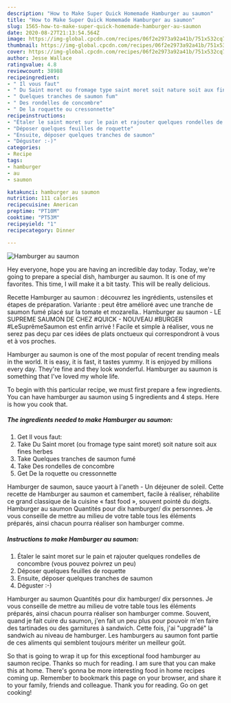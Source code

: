 ```yaml
---
description: "How to Make Super Quick Homemade Hamburger au saumon"
title: "How to Make Super Quick Homemade Hamburger au saumon"
slug: 1565-how-to-make-super-quick-homemade-hamburger-au-saumon
date: 2020-08-27T21:13:54.564Z
image: https://img-global.cpcdn.com/recipes/06f2e2973a92a41b/751x532cq70/hamburger-au-saumon-photo-principale-de-la-recette.jpg
thumbnail: https://img-global.cpcdn.com/recipes/06f2e2973a92a41b/751x532cq70/hamburger-au-saumon-photo-principale-de-la-recette.jpg
cover: https://img-global.cpcdn.com/recipes/06f2e2973a92a41b/751x532cq70/hamburger-au-saumon-photo-principale-de-la-recette.jpg
author: Jesse Wallace
ratingvalue: 4.8
reviewcount: 38988
recipeingredient:
- " Il vous faut"
- " Du Saint moret ou fromage type saint moret soit nature soit aux fines herbes"
- " Quelques tranches de saumon fum"
- " Des rondelles de concombre"
- " De la roquette ou cressonnette"
recipeinstructions:
- "Étaler le saint moret sur le pain et rajouter quelques rondelles de concombre (vous pouvez poivrez un peu)"
- "Déposer quelques feuilles de roquette"
- "Ensuite, déposer quelques tranches de saumon"
- "Déguster :-)"
categories:
- Recipe
tags:
- hamburger
- au
- saumon

katakunci: hamburger au saumon 
nutrition: 111 calories
recipecuisine: American
preptime: "PT10M"
cooktime: "PT53M"
recipeyield: "1"
recipecategory: Dinner

---
```



![Hamburger au saumon](https://img-global.cpcdn.com/recipes/06f2e2973a92a41b/751x532cq70/hamburger-au-saumon-photo-principale-de-la-recette.jpg)

Hey everyone, hope you are having an incredible day today. Today, we're going to prepare a special dish, hamburger au saumon. It is one of my favorites. This time, I will make it a bit tasty. This will be really delicious.

Recette Hamburger au saumon : découvrez les ingrédients, ustensiles et étapes de préparation. Variante : peut être amélioré avec une tranche de saumon fumé placé sur la tomate et mozarella.. Hamburger au saumon - LE SUPREME SAUMON DE CHEZ #QUICK - NOUVEAU #BURGER #LeSuprêmeSaumon est enfin arrivé ! Facile et simple à réaliser, vous ne serez pas deçu par ces idées de plats onctueux qui correspondront à vous et à vos proches.

Hamburger au saumon is one of the most popular of recent trending meals in the world. It is easy, it is fast, it tastes yummy. It is enjoyed by millions every day. They're fine and they look wonderful. Hamburger au saumon is something that I've loved my whole life.


To begin with this particular recipe, we must first prepare a few ingredients. You can have hamburger au saumon using 5 ingredients and 4 steps. Here is how you cook that.

<!--inarticleads1-->

##### The ingredients needed to make Hamburger au saumon:

1. Get  Il vous faut:
1. Take  Du Saint moret (ou fromage type saint moret) soit nature soit aux fines herbes
1. Take  Quelques tranches de saumon fumé
1. Take  Des rondelles de concombre
1. Get  De la roquette ou cressonnette


Hamburger de saumon, sauce yaourt à l&#39;aneth - Un déjeuner de soleil. Cette recette de Hamburger au saumon et camembert, facile à réaliser, réhabilite ce grand classique de la cuisine « fast food », souvent pointé du doigts. Hamburger au saumon Quantités pour dix hamburger/ dix personnes. Je vous conseille de mettre au milieu de votre table tous les éléments préparés, ainsi chacun pourra réaliser son hamburger comme. 

<!--inarticleads2-->

##### Instructions to make Hamburger au saumon:

1. Étaler le saint moret sur le pain et rajouter quelques rondelles de concombre (vous pouvez poivrez un peu)
1. Déposer quelques feuilles de roquette
1. Ensuite, déposer quelques tranches de saumon
1. Déguster :-)


Hamburger au saumon Quantités pour dix hamburger/ dix personnes. Je vous conseille de mettre au milieu de votre table tous les éléments préparés, ainsi chacun pourra réaliser son hamburger comme. Souvent, quand je fait cuire du saumon, j&#39;en fait un peu plus pour pouvoir m&#39;en faire des tartinades ou des garnitures à sandwich. Cette fois, j&#39;ai &#34;upgradé&#34; la sandwich au niveau de hamburger. Les hamburgers au saumon font partie de ces aliments qui semblent toujours mériter un meilleur goût. 

So that is going to wrap it up for this exceptional food hamburger au saumon recipe. Thanks so much for reading. I am sure that you can make this at home. There's gonna be more interesting food in home recipes coming up. Remember to bookmark this page on your browser, and share it to your family, friends and colleague. Thank you for reading. Go on get cooking!
